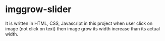 # imggrow-slider
It is written in HTML, CSS, Javascript in this project when user click on image (not click on text) then image grow its width increase than its actual width.
